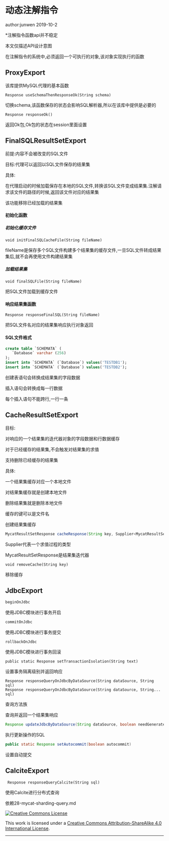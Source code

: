 # 动态注解指令

author:junwen 2019-10-2



*注解指令函数api并不稳定

本文仅描述API设计意图



在注解指令的系统中,必须返回一个可执行的对象,该对象实现执行的函数



## ProxyExport

该库提供MySQL代理的基本函数

```
Response useSchemaThenResponseOk(String schema)
```

切换schema,该函数保存的状态会影响SQL解析器,所以在该库中提供是必要的



```
Response responseOk()
```

返回Ok包,Ok包的状态在session里面设置



## FinalSQLResultSetExport

前提:内容不会被改变的SQL文件

目标:代理可以返回以SQL文件保存的结果集

具体:

在代理启动的时候加载保存在本地的SQL文件,转换该SQL文件变成结果集.注解请求该文件的路径的时候,返回该文件对应的结果集

该功能移除已经加载的结果集



#### 初始化函数

##### 初始化缓存文件

```
void initFinalSQLCacheFile(String fileName)
```

fileName是保存多个SQL文件构建多个结果集的缓存文件,一旦SQL文件转成结果集后,就不会再使用文件构建结果集

##### 加载结果集

```
void finalSQLFile(String fileName)
```

把SQL文件加载到缓存文件



#### 响应结果集函数

```
Response responseFinalSQL(String fileName)
```

把SQL文件名对应的结果集响应执行对象返回



#### SQL文件格式

```SQL
create table `SCHEMATA` (
   `Database` varchar (256)
);
insert into `SCHEMATA` (`Database`) values('TESTDB1');
insert into `SCHEMATA` (`Database`) values('TESTDB2');
```

创建表语句会转换成结果集的字段数据

插入语句会转换成每一行数据

每个插入语句不能跨行,一行一条



## CacheResultSetExport

目标:

对响应的一个结果集的迭代器对象的字段数据和行数据缓存

对于已经缓存的结果集,不会触发对结果集的求值

支持删除已经缓存的结果集

具体:

一个结果集缓存对应一个本地文件

对结果集缓存就是创建本地文件

删除结果集就是删除本地文件

缓存的键可以是文件名



创建结果集缓存

```java
MycatResultSetResponse cacheResponse(String key, Supplier<MycatResultSetResponse> supplier)
```

Supplier代表一个求值过程的类型

MycatResultSetResponse是结果集迭代器



```
void removeCache(String key)
```

移除缓存



## JdbcExport

```java
beginOnJdbc
```

使用JDBC模块进行事务开启



```java
commitOnJdbc
```

使用JDBC模块进行事务提交



```
rollbackOnJdbc
```

使用JDBC模块进行事务回滚



```
public static Response setTransactionIsolation(String text)
```

设置事务隔离级别并返回响应



```
Response responseQueryOnJdbcByDataSource(String dataSource, String sql) 
Response responseQueryOnJdbcByDataSource(String dataSource, String... sql) 
```

查询方法族

查询并返回一个结果集响应



```java
Response updateJdbcByDataSource(String dataSource, boolean needGeneratedKeys, String... sql) 
```

执行更新操作的SQL



```java
public static Response setAutocommit(boolean autocommit)
```

设置自动提交



## CalciteExport

```
 Response responseQueryCalcite(String sql)
```

使用Calcite进行分布式查询

依赖28-mycat-sharding-query.md



[![Creative Commons License](https://i.creativecommons.org/l/by-sa/4.0/88x31.png)](http://creativecommons.org/licenses/by-sa/4.0/)

This work is licensed under a [Creative Commons Attribution-ShareAlike 4.0 International License](http://creativecommons.org/licenses/by-sa/4.0/).

------



